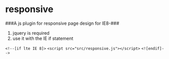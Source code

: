 responsive
==========

###A js plugin for responsive page design for IE8-###

1. jquery is required
2. use it with the IE if statement

  `<!--[if lte IE 8]>`
  `<script src="src/responsive.js"></script>`
  `<![endif]-->`

